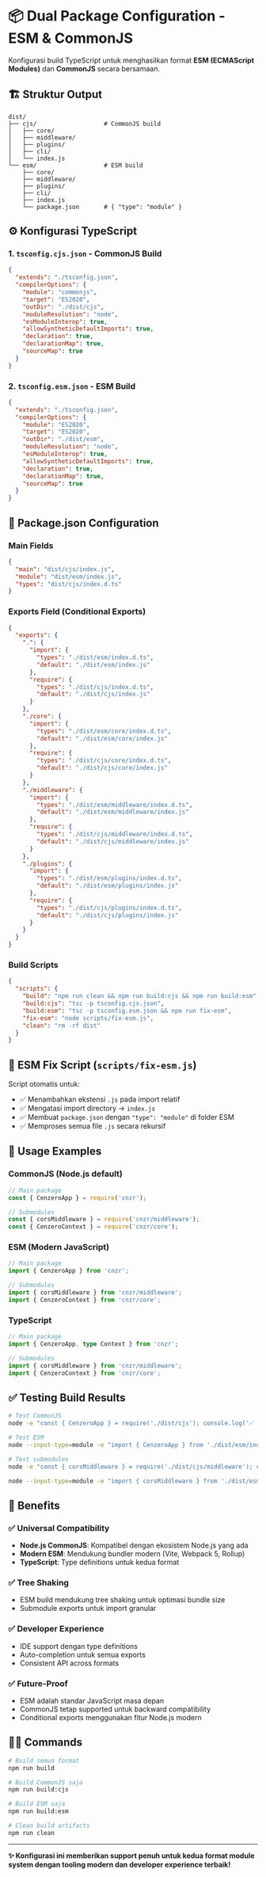 # 📦 Dual Package Configuration - ESM & CommonJS

Konfigurasi build TypeScript untuk menghasilkan format **ESM (ECMAScript Modules)** dan **CommonJS** secara bersamaan.

## 🏗️ **Struktur Output**

```
dist/
├── cjs/                   # CommonJS build
│   ├── core/
│   ├── middleware/
│   ├── plugins/
│   ├── cli/
│   └── index.js
└── esm/                   # ESM build
    ├── core/
    ├── middleware/
    ├── plugins/
    ├── cli/
    ├── index.js
    └── package.json       # { "type": "module" }
```

## ⚙️ **Konfigurasi TypeScript**

### 1. `tsconfig.cjs.json` - CommonJS Build
```json
{
  "extends": "./tsconfig.json",
  "compilerOptions": {
    "module": "commonjs",
    "target": "ES2020",
    "outDir": "./dist/cjs",
    "moduleResolution": "node",
    "esModuleInterop": true,
    "allowSyntheticDefaultImports": true,
    "declaration": true,
    "declarationMap": true,
    "sourceMap": true
  }
}
```

### 2. `tsconfig.esm.json` - ESM Build
```json
{
  "extends": "./tsconfig.json",
  "compilerOptions": {
    "module": "ES2020",
    "target": "ES2020",
    "outDir": "./dist/esm",
    "moduleResolution": "node",
    "esModuleInterop": true,
    "allowSyntheticDefaultImports": true,
    "declaration": true,
    "declarationMap": true,
    "sourceMap": true
  }
}
```

## 📄 **Package.json Configuration**

### Main Fields
```json
{
  "main": "dist/cjs/index.js",
  "module": "dist/esm/index.js",
  "types": "dist/cjs/index.d.ts"
}
```

### Exports Field (Conditional Exports)
```json
{
  "exports": {
    ".": {
      "import": {
        "types": "./dist/esm/index.d.ts",
        "default": "./dist/esm/index.js"
      },
      "require": {
        "types": "./dist/cjs/index.d.ts",
        "default": "./dist/cjs/index.js"
      }
    },
    "./core": {
      "import": {
        "types": "./dist/esm/core/index.d.ts",
        "default": "./dist/esm/core/index.js"
      },
      "require": {
        "types": "./dist/cjs/core/index.d.ts",
        "default": "./dist/cjs/core/index.js"
      }
    },
    "./middleware": {
      "import": {
        "types": "./dist/esm/middleware/index.d.ts",
        "default": "./dist/esm/middleware/index.js"
      },
      "require": {
        "types": "./dist/cjs/middleware/index.d.ts",
        "default": "./dist/cjs/middleware/index.js"
      }
    },
    "./plugins": {
      "import": {
        "types": "./dist/esm/plugins/index.d.ts",
        "default": "./dist/esm/plugins/index.js"
      },
      "require": {
        "types": "./dist/cjs/plugins/index.d.ts",
        "default": "./dist/cjs/plugins/index.js"
      }
    }
  }
}
```

### Build Scripts
```json
{
  "scripts": {
    "build": "npm run clean && npm run build:cjs && npm run build:esm",
    "build:cjs": "tsc -p tsconfig.cjs.json",
    "build:esm": "tsc -p tsconfig.esm.json && npm run fix-esm",
    "fix-esm": "node scripts/fix-esm.js",
    "clean": "rm -rf dist"
  }
}
```

## 🔧 **ESM Fix Script (`scripts/fix-esm.js`)**

Script otomatis untuk:
- ✅ Menambahkan ekstensi `.js` pada import relatif
- ✅ Mengatasi import directory → `index.js`
- ✅ Membuat `package.json` dengan `"type": "module"` di folder ESM
- ✅ Memproses semua file `.js` secara rekursif

## 📝 **Usage Examples**

### CommonJS (Node.js default)
```javascript
// Main package
const { CenzeroApp } = require('cnzr');

// Submodules
const { corsMiddleware } = require('cnzr/middleware');
const { CenzeroContext } = require('cnzr/core');
```

### ESM (Modern JavaScript)
```javascript
// Main package
import { CenzeroApp } from 'cnzr';

// Submodules
import { corsMiddleware } from 'cnzr/middleware';
import { CenzeroContext } from 'cnzr/core';
```

### TypeScript
```typescript
// Main package
import { CenzeroApp, type Context } from 'cnzr';

// Submodules
import { corsMiddleware } from 'cnzr/middleware';
import { CenzeroContext } from 'cnzr/core';
```

## ✅ **Testing Build Results**

```bash
# Test CommonJS
node -e "const { CenzeroApp } = require('./dist/cjs'); console.log('✅ CJS:', typeof CenzeroApp);"

# Test ESM
node --input-type=module -e "import { CenzeroApp } from './dist/esm/index.js'; console.log('✅ ESM:', typeof CenzeroApp);"

# Test submodules
node -e "const { corsMiddleware } = require('./dist/cjs/middleware'); console.log('✅ CJS middleware:', typeof corsMiddleware);"

node --input-type=module -e "import { corsMiddleware } from './dist/esm/middleware/index.js'; console.log('✅ ESM middleware:', typeof corsMiddleware);"
```

## 🎯 **Benefits**

### ✅ **Universal Compatibility**
- **Node.js CommonJS**: Kompatibel dengan ekosistem Node.js yang ada
- **Modern ESM**: Mendukung bundler modern (Vite, Webpack 5, Rollup)
- **TypeScript**: Type definitions untuk kedua format

### ✅ **Tree Shaking**
- ESM build mendukung tree shaking untuk optimasi bundle size
- Submodule exports untuk import granular

### ✅ **Developer Experience**
- IDE support dengan type definitions
- Auto-completion untuk semua exports
- Consistent API across formats

### ✅ **Future-Proof**
- ESM adalah standar JavaScript masa depan
- CommonJS tetap supported untuk backward compatibility
- Conditional exports menggunakan fitur Node.js modern

## 🏃‍♂️ **Commands**

```bash
# Build semua format
npm run build

# Build CommonJS saja
npm run build:cjs

# Build ESM saja
npm run build:esm

# Clean build artifacts
npm run clean
```

---

**✨ Konfigurasi ini memberikan support penuh untuk kedua format module system dengan tooling modern dan developer experience terbaik!**
